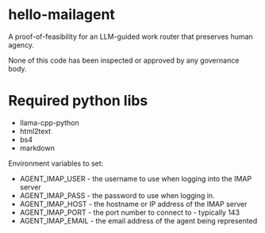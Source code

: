 # hello-mailagent
A proof-of-feasibility for an LLM-guided work router that preserves human agency.

None of this code has been inspected or approved by any governance body. 

# Required python libs
* llama-cpp-python
* html2text
* bs4
* markdown

Environment variables to set:
* AGENT_IMAP_USER - the username to use when logging into the IMAP server
* AGENT_IMAP_PASS - the password to use when logging in.
* AGENT_IMAP_HOST - the hostname or IP address of the IMAP server
* AGENT_IMAP_PORT - the port number to connect to - typically 143
* AGENT_IMAP_EMAIL - the email address of the agent being represented
